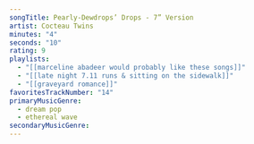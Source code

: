 ```yaml
---
songTitle: Pearly-Dewdrops’ Drops - 7” Version
artist: Cocteau Twins
minutes: "4"
seconds: "10"
rating: 9
playlists:
  - "[[marceline abadeer would probably like these songs]]"
  - "[[late night 7.11 runs & sitting on the sidewalk]]"
  - "[[graveyard romance]]"
favoritesTrackNumber: "14"
primaryMusicGenre:
  - dream pop
  - ethereal wave
secondaryMusicGenre:
---
```

